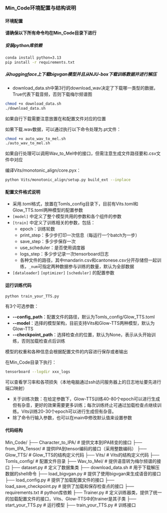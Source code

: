 ### Min_Code环境配置与结构说明
#### 环境配置
**请确保以下所有命令均在Min_Code目录下进行**

##### 安装python库依赖
```bash
conda install python=3.13
pip install -r requirements.txt
```

##### 从huggingface上下载bigvgan模型并且从NJU-box下载训练数据并进行解压
- download_data.sh中第3行的download_wav决定了下载哪一类型的数据，True代表下载音频，否则下载梅尔频谱图
```bash
chmod +x download_data.sh
./download_data.sh
```
如果自行下载需要注意放置在和配置文件对应的位置

如果下载.wav数据，可以通过执行以下命令处理为.pt文件：
```bash
chmod +x auto_wav_to_mel.sh
./auto_wav_to_mel.sh
```
如果自行处理可以调用Wav_to_Mel中的接口，但需注意生成文件路径要和.csv文件中对应

编译Vits/monotonic_align/core.pyx：
```bash
python Vits/monotonic_align/setup.py build_ext --inplace
```

#### 配置文件格式说明
- 采用.toml格式，放置在Tomls_config目录下，目前有Vits.toml和Glow_TTS.toml两种模型的配置参数
- `[model]` 中定义了整个模型共用的参数和各个组件的参数
- `[train]` 中定义了训练相关的参数，包括：
  - epoch：训练轮数
  - print_step：多少步打印一次信息（每运行一个batch为一步）
  - save_step：多少步保存一次
  - use_scheduler：是否使用调度器
  - logs_step：多少步记录一次tensorboard日志
  - 各种文件的路径，其中mandarin.csv和cantonese.csv分开存储但一起训练，`_num`可指定两种数据参与训练的数量，默认为全部数据
- `[dataloader]` `[optimizer]` `[scheduler]` 的配置参数

#### 运行训练代码
```bash
python train_your_TTS.py
```

有3个可选参数：
- **--config_path**：配置文件的路径，默认为Tomls_config/Glow_TTS.toml
- **--model**：选择的模型架构，目前支持Vits和Glow-TTS两种模型，默认为Glow-TTS
- **--checkpoint_path**：选择检查点的位置，默认为None，表示从头开始训练，否则加载检查点后训练

模型的权重和各种信息会根据配置文件的内容进行保存或者输出

在Min_Code目录下执行：
```bash
tensorboard --logdir xxx_logs
```
可以查看学习率和各项损失（本地电脑通过ssh访问服务器上的日志地址要先进行端口映射）

- 关于训练次数：在给定参数下，Glow-TTS训练40-80个epoch可以进行生成但有杂音，更好的效果需要更多训练；每次训练终止可通过加载检查点继续训练。Vits训练20-30个epoch可以进行生成但有杂音。
- 除了命令行输入参数，也可以在main中修改默认值来设置参数

#### 代码结构
Min_Code/
├── Character_to_IPA/              # 提供文本到IPA转变的接口
├── from_IPA_Tensor/                # 提供IPA到tensor编码的接口（采用整数编码）
├── Glow_TTS/        # Glow_TTS的结构定义代码
├── Vits/           # Vits的结构定义代码
├── Tomls_config/         # 配置文件目录
├── Wav_to_Mel/             # 提供语音转为梅尔频谱的接口
├── dataset.py              # 定义了数据集类
├── download_data.sh    # 用于下载解压数据的shell命令
├── load_bigvgan.py            # 提供了使用bigvgan来生成语音的接口
├── load_config.py           # 提供了加载配置文件的接口
├── load_save_checkpoint.py          # 提供了加载和保存检查点的接口
├── requirements.txt              # python库依赖
├── Trainer.py            # 定义训练器类，提供了统一的加载配置文件的接口，Vits、Glow-TTS中的trainer是其子类
├── start_your_TTS.py       # 运行模型
├── train_your_TTS.py            # 训练接口